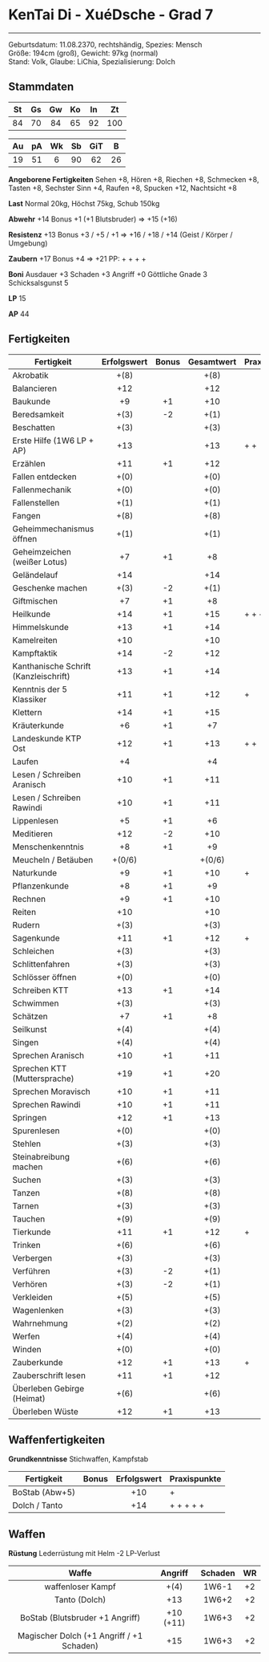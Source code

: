 # KenTai Di - XuéDsche - Grad 7
---
Geburtsdatum: 11.08.2370, rechtshändig, Spezies: Mensch  
Größe: 194cm (groß), Gewicht: 97kg (normal)  
Stand: Volk, Glaube: LiChia, Spezialisierung: Dolch  

## Stammdaten
|  St  |  Gs  |  Gw  |  Ko  |  In  |  Zt  |
| :--: | :--: | :--: | :--: | :--: | :--: |
|  84  |  70  |  84  |  65  |  92  | 100  |

|  Au  |  pA  |  Wk  |  Sb  | GiT  |  B   |
| :--: | :--: | :--: | :--: | :--: | :--: |
|  19  |  51  |  6   |  90  |  62  |  26  |

**Angeborene Fertigkeiten** Sehen +8, Hören +8, Riechen +8, Schmecken +8, Tasten +8, Sechster Sinn +4, Raufen +8, Spucken +12, Nachtsicht +8

**Last** Normal 20kg, Höchst 75kg, Schub 150kg

**Abwehr** +14 Bonus +1 (+1 Blutsbruder) => +15 (+16)

**Resistenz** +13 Bonus +3 / +5 / +1 => +16 / +18 / +14 (Geist / Körper / Umgebung)

**Zaubern** +17 Bonus +4 => +21   PP: + + + +

**Boni** Ausdauer +3  Schaden +3  Angriff +0   Göttliche Gnade 3   Schicksalsgunst 5

**LP** 15

**AP** 44

## Fertigkeiten
| Fertigkeit                            | Erfolgswert | Bonus | Gesamtwert | Praxispunkte |
| ------------------------------------- | :---------: | :---: | :--------: | :----------- |
| Akrobatik                             |    +(8)     |       |    +(8)    |              |
| Balancieren                           |     +12     |       |    +12     |              |
| Baukunde                              |     +9      |  +1   |    +10     |              |
| Beredsamkeit                          |    +(3)     |  -2   |    +(1)    |              |
| Beschatten                            |    +(3)     |       |    +(3)    |              |
| Erste Hilfe (1W6 LP + AP)             |     +13     |       |    +13     | + +          |
| Erzählen                              |     +11     |  +1   |    +12     |              |
| Fallen entdecken                      |    +(0)     |       |    +(0)    |              |
| Fallenmechanik                        |    +(0)     |       |    +(0)    |              |
| Fallenstellen                         |    +(1)     |       |    +(1)    |              |
| Fangen                                |    +(8)     |       |    +(8)    |              |
| Geheimmechanismus öffnen              |    +(1)     |       |    +(1)    |              |
| Geheimzeichen (weißer Lotus)          |     +7      |  +1   |     +8     |              |
| Geländelauf                           |     +14     |       |    +14     |              |
| Geschenke machen                      |    +(3)     |  -2   |    +(1)    |              |
| Giftmischen                           |     +7      |  +1   |     +8     |              |
| Heilkunde                             |     +14     |  +1   |    +15     | + + + + +    |
| Himmelskunde                          |     +13     |  +1   |    +14     |              |
| Kamelreiten                           |     +10     |       |    +10     |              |
| Kampftaktik                           |     +14     |  -2   |    +12     |              |
| Kanthanische Schrift (Kanzleischrift) |     +13     |  +1   |    +14     |              |
| Kenntnis der 5 Klassiker              |     +11     |  +1   |    +12     | +            |
| Klettern                              |     +14     |  +1   |    +15     |              |
| Kräuterkunde                          |     +6      |  +1   |     +7     |              |
| Landeskunde KTP Ost                   |     +12     |  +1   |    +13     | + +          |
| Laufen                                |     +4      |       |     +4     |              |
| Lesen / Schreiben Aranisch            |     +10     |  +1   |    +11     |              |
| Lesen / Schreiben Rawindi             |     +10     |  +1   |    +11     |              |
| Lippenlesen                           |     +5      |  +1   |     +6     |              |
| Meditieren                            |     +12     |  -2   |    +10     |              |
| Menschenkenntnis                      |     +8      |  +1   |     +9     |              |
| Meucheln / Betäuben                   |   +(0/6)    |       |   +(0/6)   |              |
| Naturkunde                            |     +9      |  +1   |    +10     | +            |
| Pflanzenkunde                         |     +8      |  +1   |     +9     |              |
| Rechnen                               |     +9      |  +1   |    +10     |              |
| Reiten                                |     +10     |       |    +10     |              |
| Rudern                                |    +(3)     |       |    +(3)    |              |
| Sagenkunde                            |     +11     |  +1   |    +12     | +            |
| Schleichen                            |    +(3)     |       |    +(3)    |              |
| Schlittenfahren                       |    +(3)     |       |    +(3)    |              |
| Schlösser öffnen                      |    +(0)     |       |    +(0)    |              |
| Schreiben KTT                         |     +13     |  +1   |    +14     |              |
| Schwimmen                             |    +(3)     |       |    +(3)    |              |
| Schätzen                              |     +7      |  +1   |     +8     |              |
| Seilkunst                             |    +(4)     |       |    +(4)    |              |
| Singen                                |    +(4)     |       |    +(4)    |              |
| Sprechen Aranisch                     |     +10     |  +1   |    +11     |              |
| Sprechen KTT (Muttersprache)          |     +19     |  +1   |    +20     |              |
| Sprechen Moravisch                    |     +10     |  +1   |    +11     |              |
| Sprechen Rawindi                      |     +10     |  +1   |    +11     |              |
| Springen                              |     +12     |  +1   |    +13     |              |
| Spurenlesen                           |    +(0)     |       |    +(0)    |              |
| Stehlen                               |    +(3)     |       |    +(3)    |              |
| Steinabreibung machen                 |    +(6)     |       |    +(6)    |              |
| Suchen                                |    +(3)     |       |    +(3)    |              |
| Tanzen                                |    +(8)     |       |    +(8)    |              |
| Tarnen                                |    +(3)     |       |    +(3)    |              |
| Tauchen                               |    +(9)     |       |    +(9)    |              |
| Tierkunde                             |     +11     |  +1   |    +12     | +            |
| Trinken                               |    +(6)     |       |    +(6)    |              |
| Verbergen                             |    +(3)     |       |    +(3)    |              |
| Verführen                             |    +(3)     |  -2   |    +(1)    |              |
| Verhören                              |    +(3)     |  -2   |    +(1)    |              |
| Verkleiden                            |    +(5)     |       |    +(5)    |              |
| Wagenlenken                           |    +(3)     |       |    +(3)    |              |
| Wahrnehmung                           |    +(2)     |       |    +(2)    |              |
| Werfen                                |    +(4)     |       |    +(4)    |              |
| Winden                                |    +(0)     |       |    +(0)    |              |
| Zauberkunde                           |     +12     |  +1   |    +13     | +            |
| Zauberschrift lesen                   |     +11     |  +1   |    +12     |              |
| Überleben Gebirge (Heimat)            |    +(6)     |       |    +(6)    |              |
| Überleben Wüste                       |     +12     |  +1   |    +13     |              |

## Waffenfertigkeiten

**Grundkenntnisse**  Stichwaffen, Kampfstab

| Fertigkeit     | Bonus | Erfolgswert | Praxispunkte |
| -------------- | :---: | :---------: | :----------- |
| BoStab (Abw+5) |       |     +10     | +            |
| Dolch / Tanto  |       |     +14     | + + + + +    |

## Waffen

**Rüstung** Lederrüstung mit Helm -2 LP-Verlust

|                   Waffe                   |  Angriff  | Schaden |  WR  |
| :---------------------------------------: | :-------: | :-----: | :--: |
|             waffenloser Kampf             |   +(4)    |  1W6-1  |  +2  |
|               Tanto (Dolch)               |    +13    |  1W6+2  |  +2  |
|      BoStab (Blutsbruder +1 Angriff)      | +10 (+11) |  1W6+3  |  +2  |
| Magischer Dolch (+1 Angriff / +1 Schaden) |    +15    |  1W6+3  |  +2  |
